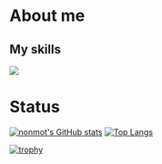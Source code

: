 # About me

## My skills
<p align="left">
  <a href="https://skillicons.dev">
    <img src="https://skillicons.dev/icons?i=c,cpp,python,html,css,git,docker,vim,django,rails,react,next,nginx&perline=5" />
  </a>
</p>

# Status

[![nonmot's GitHub stats](https://github-readme-stats.vercel.app/api?username=nonmot)](https://github.com/anuraghazra/github-readme-stats)
[![Top Langs](https://github-readme-stats.vercel.app/api/top-langs/?username=nonmot&compact=true)](https://github.com/anuraghazra/github-readme-stats)


[![trophy](https://github-profile-trophy.vercel.app/?username=nonmot&theme=onedark)](https://github.com/ryo-ma/github-profile-trophy)
